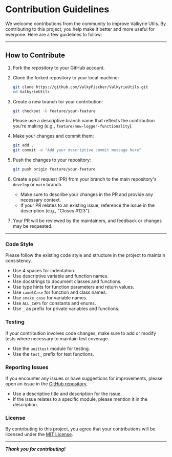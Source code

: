 # Contribution Guidelines

We welcome contributions from the community to improve Valkyrie Utils. By contributing to this project, you help 
make it better and more useful for everyone. Here are a few guidelines to follow:

---

## How to Contribute

1. Fork the repository to your GitHub account.


2. Clone the forked repository to your local machine:

    ```bash
    git clone https://github.com/ValkyFischer/ValkyrieUtils.git
    cd ValkyrieUtils
    ```


3. Create a new branch for your contribution:

    ```bash
    git checkout -b feature/your-feature
    ```

    Please use a descriptive branch name that reflects the contribution you're making (e.g., `feature/new-logger-functionality`).


4. Make your changes and commit them:

    ```bash
    git add .
    git commit -m "Add your descriptive commit message here"
    ```


5. Push the changes to your repository:

    ```bash
    git push origin feature/your-feature
    ```


6. Create a pull request (PR) from your branch to the main repository's `develop` or `main` branch.

    - Make sure to describe your changes in the PR and provide any necessary context.
    - If your PR relates to an existing issue, reference the issue in the description (e.g., "Closes #123").


7. Your PR will be reviewed by the maintainers, and feedback or changes may be requested.

---

### Code Style

Please follow the existing code style and structure in the project to maintain consistency.
   - Use 4 spaces for indentation.
   - Use descriptive variable and function names.
   - Use docstrings to document classes and functions.
   - Use type hints for function parameters and return values.
   - Use `camelCase` for function and class names.
   - Use `snake_case` for variable names.
   - Use `ALL_CAPS` for constants and enums.
   - Use `_` as prefix for private variables and functions.

### Testing

If your contribution involves code changes, make sure to add or modify tests where necessary to maintain test coverage.
   - Use the `unittest` module for testing.
   - Use the `test_` prefix for test functions.

### Reporting Issues

If you encounter any issues or have suggestions for improvements, please open an issue in the [GitHub repository](https://github.com/ValkyFischer/ValkyrieUtils/issues).
   - Use a descriptive title and description for the issue.
   - If the issue relates to a specific module, please mention it in the description.

### License

By contributing to this project, you agree that your contributions will be licensed under the [MIT License](LICENSE).

---

***Thank you for contributing!***
